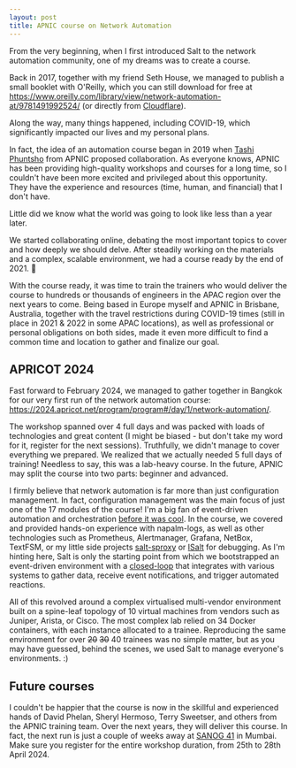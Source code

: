 ```yaml
---
layout: post
title: APNIC course on Network Automation
---
```


From the very beginning, when I first introduced Salt to the network automation
community, one of my dreams was to create a course.

Back in 2017, together with my friend Seth House, we managed to publish a small
booklet with O'Reilly, which you can still download for free at
https://www.oreilly.com/library/view/network-automation-at/9781491992524/ (or
directly from [Cloudflare](https://www.cloudflare.com/resources/assets/slt3lc6tev37/2UixizjqVh3v7L9yhcJWMT/87c1175735d490221147e1ad5866d909/network-automation-at-scale.pdf)).

Along the way, many things happened, including COVID-19, which significantly
impacted our lives and my personal plans.

In fact, the idea of an automation course began in 2019 when  [Tashi 
Phuntsho](https://blog.apnic.net/author/tashi-phuntsho/) from APNIC proposed
collaboration. As everyone knows, APNIC has been providing high-quality
workshops and courses for a long time, so I couldn't have been more excited and
privileged about this opportunity. They have the experience and resources
(time, human, and financial) that I don't have.

Little did we know what the world was going to look like less than a year later.

We started collaborating online, debating the most important topics to cover and
how deeply we should delve. After steadily working on the materials and a
complex, scalable environment, we had a course ready by the end of 2021. 🎉

With the course ready, it was time to train the trainers who would deliver the
course to hundreds or thousands of engineers in the APAC region over the next
years to come. Being based in Europe myself and APNIC in Brisbane, Australia,
together with the travel restrictions during COVID-19 times (still in place in
2021 & 2022 in some APAC locations), as well as professional or personal
obligations on both sides, made it even more difficult to find a common time
and location to gather and finalize our goal.

APRICOT 2024
------------

Fast forward to February 2024, we managed to gather together in Bangkok for our
very first run of the network automation course:
https://2024.apricot.net/program/program#/day/1/network-automation/.

The workshop spanned over 4 full days and was packed with loads of technologies
and great content (I might be biased - but don't take my word for it, register
for the next sessions). Truthfully, we didn't manage to cover everything we
prepared. We realized that we actually needed 5 full days of training!
Needless to say, this was a lab-heavy course.
In the future, APNIC may split the course into two parts: beginner and advanced.

I firmly believe that network automation is far more than just configuration
management. In fact, configuration management was the main focus of just one of
the 17 modules of the course! I'm a big fan of event-driven automation and
orchestration [before it was cool](https://mirceaulinic.net/2017-10-19-event-driven-network-automation/).
In the course, we covered and provided hands-on experience with napalm-logs,
as well as other technologies such as Prometheus, Alertmanager, Grafana, NetBox,
TextFSM, or my little side projects [salt-sproxy](https://mirceaulinic.net/2019-06-17-minionless-salt-automation/)
or [ISalt](https://github.com/mirceaulinic/isalt) for debugging.
As I'm hinting here, Salt is only the starting point from which we bootstrapped
an event-driven environment with a [closed-loop](https://en.wikipedia.org/wiki/Closed-loop_controller)
that integrates with various systems to gather data, receive event
notifications, and trigger automated reactions.

All of this revolved around a complex virtualised multi-vendor environment
built on a spine-leaf topology of 10 virtual machines from vendors such as
Juniper, Arista, or Cisco. The most complex lab relied on 34 Docker containers,
with each instance allocated to a trainee.
Reproducing the same environment for over ~~20~~ ~~30~~ 40 trainees was no
simple matter, but as you may have guessed, behind the scenes, we used Salt to
manage everyone's environments. :)

Future courses
--------------

I couldn't be happier that the course is now in the skillful and experienced
hands of David Phelan, Sheryl Hermoso, Terry Sweetser, and others from the
APNIC training team. Over the next years, they will deliver this course.
In fact, the next run is just a couple of weeks away at
[SANOG 41](https://www.sanog.org/sanog41/) in Mumbai.
Make sure you register for the entire workshop duration, from 25th to 28th April 2024.
